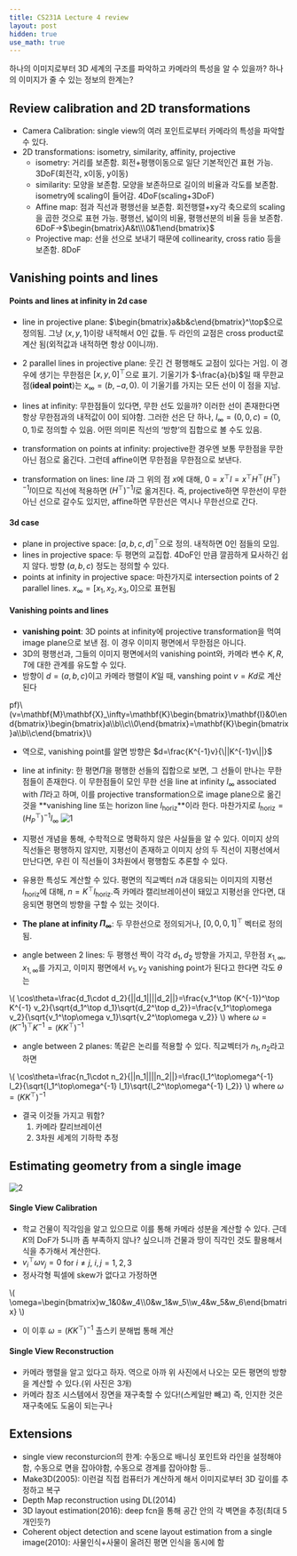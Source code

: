 ```yaml
---
title: CS231A Lecture 4 review
layout: post
hidden: true
use_math: true
---
```


하나의 이미지로부터 3D 세계의 구조를 파악하고 카메라의 특성을 알 수 있을까? 하나의 이미지가 줄 수 있는 정보의 한계는?  

## Review calibration and 2D transformations

- Camera Calibration: single view의 여러 포인트로부터 카메라의 특성을 파악할 수 있다.
- 2D transformations: isometry, similarity, affinity, projective
    - isometry: 거리를 보존함. 회전+평행이동으로 일단 기본적인건 표현 가능. 3DoF(회전각, x이동, y이동)
    - similarity: 모양을 보존함. 모양을 보존하므로 길이의 비율과 각도를 보존함. isometry에 scaling이 들어감. 4DoF(scaling+3DoF)
    - Affine map: 점과 직선과 평행선을 보존함. 회전행렬+xy각 축으로의 scaling을 곱한 것으로 표현 가능. 평행선, 넓이의 비율, 평행선분의 비율 등을 보존함. 6DoF→$\begin{bmatrix}A&t\\\0&1\end{bmatrix}$
    - Projective map: 선을 선으로 보내기 때문에 collinearity, cross ratio 등을 보존함. 8DoF

## Vanishing points and lines

#### Points and lines at infinity in 2d case

- line in projective plane: $\begin{bmatrix}a&b&c\end{bmatrix}^\top$으로 정의됨. 그냥 $(x,y,1)$이랑 내적해서 0인 값들. 두 라인의 교점은 cross product로 계산 됨(외적값과 내적하면 항상 0이니까). 
- 2 parallel lines in projective plane: 웃긴 건 평행해도 교점이 있다는 거임. 이 경우에 생기는 무한점은 $[x, y, 0]^\top$으로 표기. 기울기가 $-\frac{a}{b}$일 때 무한교점(**ideal point**)는 $x_\infty=(b, -a, 0)$. 이 기울기를 가지는 모든 선이 이 점을 지남.
- lines at infinity: 무한점들이 있다면, 무한 선도 있을까? 이러한 선이 존재한다면 항상 무한점과의 내적값이 0이 되야함. 그러한 선은 단 하나, $l_\infty=(0,0,c)=(0,0,1)$로 정의할 수 있음. 어떤 의미론 직선의 ‘방향’의 집합으로 볼 수도 있음.

- transformation on points at infinity: projective한 경우엔 보통 무한점을 무한 아닌 점으로 옮긴다. 그런데 affine이면 무한점을 무한점으로 보낸다.
- transformation on lines: line $l$과 그 위의 점 $x$에 대해, $0=x^\top l=x^\top H^\top (H^\top)^{-1}l$이므로 직선에 적용하면 $(H^\top)^{-1}l$로 옮겨진다. 즉, projective하면 무한선이 무한 아닌 선으로 갈수도 있지만, affine하면 무한선은 역시나 무한선으로 간다.

#### 3d case

- plane in projective space: $[a, b, c, d]^\top$으로 정의. 내적하면 0인 점들의 모임.
- lines in projective space: 두 평면의 교집합. 4DoF인 만큼 깔끔하게 묘사하긴 쉽지 않다. 방향 $(a,b,c)$ 정도는 정의할 수 있다.
- points at infinity in projective space: 마찬가지로 intersection points of 2 parallel lines. $x_\infty=[x_1, x_2, x_3, 0]$으로 표현됨

#### Vanishing points and lines

- **vanishing point**: 3D points at infinity에 projective transformation을 먹여 image plane으로 보낸 점. 이 경우 이미지 평면에서 무한점은 아니다.
- 3D의 평행선과, 그들의 이미지 평면에서의 vanishing point와, 카메라 변수 $K, R, T$에 대한 관계를 유도할 수 있다.
- 방향이 $d=(a,b,c)$이고 카메라 행렬이 $K$일 때, vanshing point $v=Kd$로 계산된다

pf)\\(v=\mathbf{M}\mathbf{X}_\infty=\mathbf{K}\begin{bmatrix}\mathbf{I}&0\end{bmatrix}\begin{bmatrix}a\\\b\\\c\\\0\end{bmatrix}=\mathbf{K}\begin{bmatrix}a\\\b\\\c\end{bmatrix}\\)

- 역으로, vanishing point를 알면 방향은 $d=\frac{K^{-1}v}{\||K^{-1}v\||}$
- line at infinity: 한 평면$\Pi$을 평행한 선들의 집합으로 보면, 그 선들이 만나는 무한점들이 존재한다. 이 무한점들이 모인 무한 선을 line at infinity $l_\infty$ associated with $\Pi$라고 하며, 이를 projective transformation으로 image plane으로 옮긴 것을 **vanishing line 또는 horizon line $l_\text{horiz}$**이라 한다. 마찬가지로 $l_\text{horiz}=(H_P^\top)^{-1}l_\infty$
  ![1](https://github.com/user-attachments/assets/9e635243-d2c6-418f-b63a-0016a567898f)
    
- 지평선 개념을 통해, 수학적으로 명확하지 않은 사실들을 알 수 있다. 이미지 상의 직선들은 평행하지 않지만, 지평선이 존재하고 이미지 상의 두 직선이 지평선에서 만난다면, 우린 이 직선들이 3차원에서 평행함도 추론할 수 있다.
- 유용한 특성도 계산할 수 있다. 평면의 직교벡터 $n$과 대응되는 이미지의 지평선 $l_\text{horiz}$에 대해, $n=K^\top l_\text{horiz}$.즉 카메라 캘리브레이션이 돼있고 지평선을 안다면, 대응되면 평면의 방향을 구할 수 있는 것이다.
- **The plane at infinity $\Pi_\infty$**: 두 무한선으로 정의되거나, $[0,0,0,1]^\top$ 벡터로 정의됨.
- angle between 2 lines: 두 평행선 짝이 각각 $d_1, d_2$ 방향을 가지고, 무한점 $x_{1,\infty}, x_{1,\infty}$를 가지고, 이미지 평면에서 $v_1, v_2$ vanishing point가 된다고 한다면 각도 $\theta$는

\\(
\cos\theta=\frac{d_1\cdot d_2}{\||d_1\||\||d_2\||}=\frac{v_1^\top (K^{-1})^\top K^{-1} v_2}{\sqrt{d_1^\top d_1}\sqrt{d_2^\top d_2}}=\frac{v_1^\top\omega v_2}{\sqrt{v_1^\top\omega v_1}\sqrt{v_2^\top\omega v_2}}
\\) where $\omega=(K^{-1})^\top K^{-1}=(KK^\top)^{-1}$

- angle between 2 planes: 똑같은 논리를 적용할 수 있다. 직교벡터가 $n_1, n_2$라고 하면

\\(
\cos\theta=\frac{n_1\cdot n_2}{\||n_1\||\||n_2\||}=\frac{l_1^\top\omega^{-1} l_2}{\sqrt{l_1^\top\omega^{-1} l_1}\sqrt{l_2^\top\omega^{-1} l_2}}
\\) where $\omega=(KK^\top)^{-1}$

- 결국 이것들 가지고 뭐함?
    1. 카메라 칼리브레이션
    2. 3차원 세계의 기하학 추정

## Estimating geometry from a single image
![2](https://github.com/user-attachments/assets/cdb1c58d-ae0c-48de-b489-e60d2b7dadb0)

#### Single View Calibration 

- 학교 건물이 직각임을 알고 있으므로 이를 통해 카메라 성분을 계산할 수 있다. 근데 $K$의 DoF가 5니까 좀 부족하지 않나? 싶으니까 건물과 땅이 직각인 것도 활용해서 식을 추가해서 계산한다.
- $v_i^\top\omega v_j=0$ for $i\neq j$, $i,j=1,2,3$
- 정사각형 픽셀에 skew가 없다고 가정하면

\\(
\omega=\begin{bmatrix}w_1&0&w_4\\\0&w_1&w_5\\\w_4&w_5&w_6\end{bmatrix}
\\)

- 이 이후 $\omega=(KK^\top)^{-1}$ 촐스키 분해법 통해 계산

#### Single View Reconstruction

- 카메라 행렬을 알고 있다고 하자. 역으로 아까 위 사진에서 나오는 모든 평면의 방향을 계산할 수 있다.(위 사진은 3개)
- 카메라 참조 시스템에서 장면을 재구축할 수 있다!(스케일만 빼고) 즉, 인지한 것은 재구축에도 도움이 되는구나

## Extensions

- single view reconsturcion의 한계: 수동으로 배니싱 포인트와 라인을 설정해야함, 수동으로 면을 잡아야함, 수동으로 경계를 잡아야함 등..
- Make3D(2005): 이런걸 직접 컴퓨터가 계산하게 해서 이미지로부터 3D 깊이를 추정하고 복구
- Depth Map reconstruction using DL(2014)
- 3D layout estimation(2016): deep fcn을 통해 공간 안의 각 벽면을 추정(최대 5개인듯?)
- Coherent object detection and scene layout estimation from a single image(2010): 사물인식+사물이 올려진 평면 인식을 동시에 함
